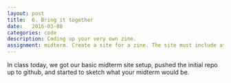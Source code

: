 ```yaml
---
layout: post
title:  6. Bring it together
date:   2016-03-08
categories: code
description: Coding up your very own zine.
assignment: midterm. Create a site for a zine. The site must include at least 3 pages and some JavaScript. Name your repo <code>midterm</code> and publish it on your github pages site.
---
```

In class today, we got our basic midterm site setup, pushed the initial repo up to github, and started to sketch what your midterm would be. 